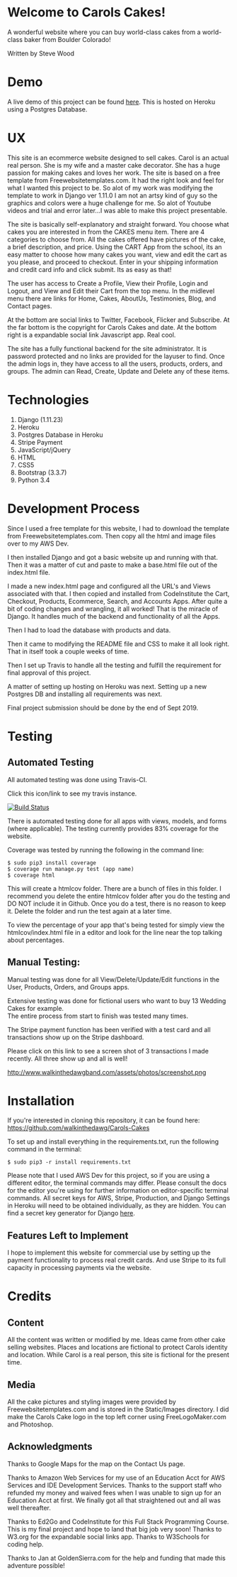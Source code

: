 # Welcome to Carols Cakes!

A wonderful website where you can buy world-class
cakes from a world-class baker from Boulder Colorado!

Written by Steve Wood

# Demo
A live demo of this project can be found [here](https://pcswimming-project.herokuapp.com/). This is hosted on Heroku using a Postgres Database.

# UX
This site is an ecommerce website designed to sell cakes.  Carol is an actual real person.  She is my wife and a master cake decorator.  She has a huge passion for making cakes and loves her work.  The site is based on a free template from Freewebsitetemplates.com.  It had the right look and feel for what I wanted this project to be.  So alot of my work was modifying the template to work in Django ver 1.11.0  I am not an artsy kind of guy so the graphics and colors were a huge challenge for me.  So alot of Youtube videos and trial and error later...I was able to make this project presentable.

The site is basically self-explanatory and straight forward.  You choose what cakes you are interested in from the CAKES menu item.  There are 4 categories to choose from.  All the cakes offered have pictures of the cake, a brief description, and price.  Using the CART App from the school, its an easy matter to choose how many cakes you want, view and edit the cart as you please, and proceed to checkout.  Enter in your shipping information and credit card info and click submit.  Its as easy as that!

The user has access to Create a Profile, View their Profile, Login and Logout, and View and Edit their Cart from the top menu.  In the midlevel menu there are links for Home, Cakes, AboutUs, Testimonies, Blog, and Contact pages.  

At the bottom are social links to Twitter, Facebook, Flicker and Subscribe.  At the far bottom is the copyright for Carols Cakes and date.  At the bottom right is a expandable social link Javascript app.  Real cool.

The site has a fully functional backend for the site administrator.  It is password protected and no links are provided for the layuser to find.  Once the admin logs in, they have access to all the users, products, orders, and groups.  The admin can Read, Create, Update and Delete any of these items.  


# Technologies 
1. Django (1.11.23)
2. Heroku
3. Postgres Database in Heroku
4. Stripe Payment 
5. JavaScript/jQuery
6. HTML
7. CSS5
8. Bootstrap (3.3.7)
9. Python 3.4

# Development Process 
Since I used a free template for this website, I had to download the template from Freewebsitetemplates.com.  Then copy all the html and image files over to my AWS Dev.

I then installed Django and got a basic website up and running with that.  Then it was a matter of cut and paste to make a base.html file out of the index.html file.

I made a new index.html page and configured all the URL's and Views associated with that.  I then copied and installed from CodeInstitute the Cart, Checkout, Products, Ecommerce, Search, and Accounts Apps.  After quite a bit of coding changes and wrangling, it all worked!  That is the miracle of Django.  It handles much of the backend and functionality of all the Apps.  

Then I had to load the database with products and data.  

Then it came to modifying the README file and CSS to make it all look right.  That in itself took a couple weeks of time.

Then I set up Travis to handle all the testing and fulfill the requirement for final approval of this project.  

A matter of setting up hosting on Heroku was next.  Setting up a new Postgres DB and installing all requirements was next.  

Final project submission should be done by the end of Sept 2019.

# Testing
## Automated Testing  
All automated testing was done using Travis-CI. 

Click this icon/link to see my travis instance.

[![Build Status](https://travis-ci.org/walkinthedawg/jmis.svg?branch=master)](https://travis-ci.org/walkinthedawg/jmis)

There is automated testing done for all apps with views, models, and forms (where applicable). The testing currently provides 83% coverage for the website. 

Coverage was tested by running the following in the command line: 
```
$ sudo pip3 install coverage 
$ coverage run manage.py test (app name)
$ coverage html
```
This will create a htmlcov folder. There are a bunch of files in this folder. I recommend you delete the entire htmlcov folder after you do the testing and DO NOT include it in Github.  Once you do a test, there is no reason to keep it.  Delete the folder and run the test again at a later time.

To view the percentage of your app that's being tested for simply view the htmlcov/index.html file in a editor and look for the line near the top talking about percentages.

## Manual Testing: 
Manual testing was done for all View/Delete/Update/Edit functions in the User, Products, Orders, and Groups apps. 

Extensive testing was done for fictional users who want to buy 13 Wedding Cakes for example.  
The entire process from start to finish was tested many times.

The Stripe payment function has been verified with a test card and all transactions show up on the Stripe dashboard. 

Please click on this link to see a screen shot of 3 transactions I made recently.  All three show up and all is well!

http://www.walkinthedawgband.com/assets/photos/screenshot.png


# Installation 
If you're interested in cloning this repository, it can be found here:  https://github.com/walkinthedawg/Carols-Cakes

To set up and install everything in the requirements.txt, run the following command in the terminal: 
```
$ sudo pip3 -r install requirements.txt
```

Please note that I used AWS Dev for this project, so if you are using a different editor, the terminal commands may differ. Please consult the docs for the editor you're using for further information on editor-specific terminal commands. All secret keys for AWS, Stripe, Production, and Django Settings in Heroku will need to be obtained individually, as they are hidden. You can find a secret key generator for Django [here](https://www.miniwebtool.com/django-secret-key-generator/). 

## Features Left to Implement

I hope to implement this website for commercial use by setting up the payment functionality to process real credit cards. And use Stripe to its full capacity in processing payments via the website.

# Credits 
## Content 
All the content was written or modified by me.  Ideas came from other cake selling websites. Places and locations are fictional to protect Carols identity and location.
While Carol is a real person, this site is fictional for the present time.  

## Media 
All the cake pictures and styling images were provided by Freewebsitetemplates.com and is stored in the Static/Images directory.  I did make the Carols Cake logo in the top left corner using FreeLogoMaker.com and Photoshop.  

## Acknowledgments 
Thanks to Google Maps for the map on the Contact Us page.

Thanks to Amazon Web Services for my use of an Education Acct for AWS Services and IDE Development Services.  Thanks to the support staff who refunded my money and waived fees when I was unable to sign up for an Education Acct at first. We finally got all that straightened out and all was well thereafter.

Thanks to Ed2Go and CodeInstitute for this Full Stack Programming Course.  This is my final project and hope to land that big job very soon!
Thanks to W3.org for the expandable social links app.  Thanks to W3Schools for coding help.

Thanks to Jan at GoldenSierra.com for the help and funding that made this adventure possible!
